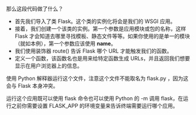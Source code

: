 那么这段代码做了什么？

- 首先我们导入了类 Flask。这个类的实例化将会是我们的 WSGI 应用。
- 接着，我们创建一个该类的实例。第一个参数是应用模块或包的名称，这样 Flask 才会知道去哪里寻找模板、静态文件等等。如果你使用的是单一的模块（就如本例），第一个参数应该使用 __name__。
- 我们使用装饰器 route() 告诉 Flask 哪个 URL 才能触发我们的函数。
- 定义一个函数，该函数名也是用来给特定函数生成 URLs，并且返回我们想要显示在用户浏览器上的信息。

使用 Python 解释器运行这个文件，注意这个文件不能取名为 flask.py ，因为这会与 Flask 本身冲突。

运行这个应用既可以使用 flask 命令也可以使用 Python 的 -m 调用 flask，在运行之前你需要设置 FLASK_APP 的环境变量来告诉终端需要运行哪个应用。